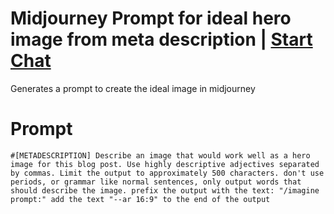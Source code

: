 

# Midjourney Prompt for ideal hero image from meta description | [Start Chat](https://gptcall.net/chat.html?data=%7B%22contact%22%3A%7B%22id%22%3A%224ece17eb-52e4-45c7-9840-a4c2caf066a5%22%2C%22flow%22%3Atrue%7D%7D)
Generates a prompt to create the ideal image in midjourney

# Prompt

```
#[METADESCRIPTION] Describe an image that would work well as a hero image for this blog post. Use highly descriptive adjectives separated by commas. Limit the output to approximately 500 characters. don't use periods, or grammar like normal sentences, only output words that should describe the image. prefix the output with the text: "/imagine prompt:" add the text "--ar 16:9" to the end of the output
```





